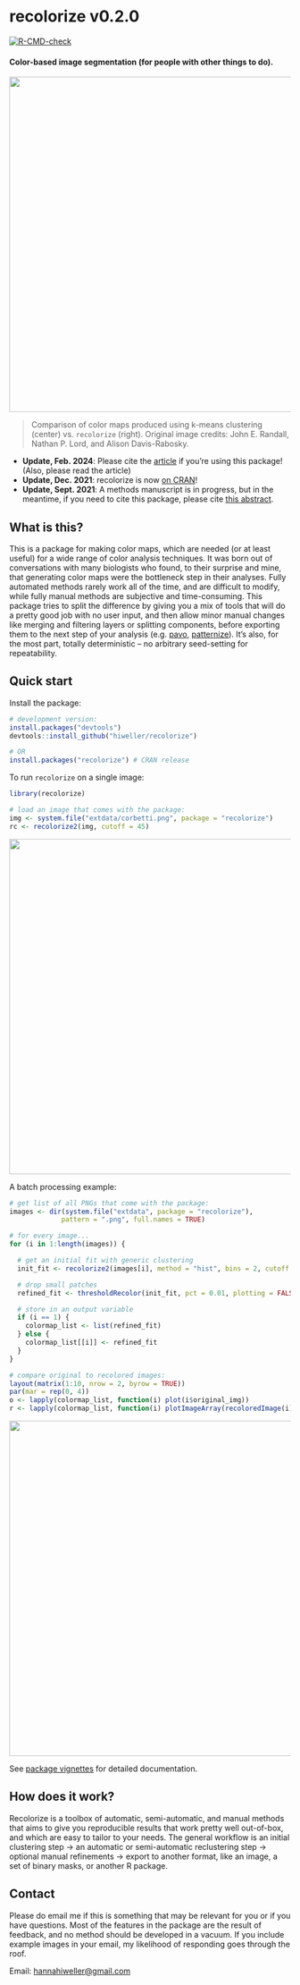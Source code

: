 
<!-- README.md is generated from README.Rmd. Please edit that file -->

# recolorize v0.2.0

<!-- badges: start -->

[![R-CMD-check](https://github.com/hiweller/recolorize/actions/workflows/R-CMD-check.yaml/badge.svg)](https://github.com/hiweller/recolorize/actions/workflows/R-CMD-check.yaml)
<!-- badges: end -->

#### Color-based image segmentation (for people with other things to do).

<img src="man/figures/kmeans_vs_recolorize.svg" align="center" width="600" >

> Comparison of color maps produced using k-means clustering (center)
> vs. `recolorize` (right). Original image credits: John E. Randall,
> Nathan P. Lord, and Alison Davis-Rabosky.

- **Update, Feb. 2024**: Please cite the
  [article](https://doi.org/10.1111/ele.14378) if
  you’re using this package! (Also, please read the article)
- **Update, Dec. 2021**: recolorize is now [on
  CRAN](https://cran.r-project.org/package=recolorize)!
- **Update, Sept. 2021**: A methods manuscript is in progress, but in
  the meantime, if you need to cite this package, please cite [this
  abstract](https://scholar.google.com/scholar?cluster=7568048124372269297&hl=en&oi=scholarr).

## What is this?

This is a package for making color maps, which are needed (or at least
useful) for a wide range of color analysis techniques. It was born out
of conversations with many biologists who found, to their surprise and
mine, that generating color maps were the bottleneck step in their
analyses. Fully automated methods rarely work all of the time, and are
difficult to modify, while fully manual methods are subjective and
time-consuming. This package tries to split the difference by giving you
a mix of tools that will do a pretty good job with no user input, and
then allow minor manual changes like merging and filtering layers or
splitting components, before exporting them to the next step of your
analysis (e.g. [pavo](https://cran.r-project.org/package=pavo),
[patternize](https://cran.r-project.org/package=patternize)). It’s also,
for the most part, totally deterministic – no arbitrary seed-setting for
repeatability.

## Quick start

Install the package:

``` r
# development version:
install.packages("devtools")
devtools::install_github("hiweller/recolorize")

# OR
install.packages("recolorize") # CRAN release
```

To run `recolorize` on a single image:

``` r
library(recolorize)

# load an image that comes with the package:
img <- system.file("extdata/corbetti.png", package = "recolorize")
rc <- recolorize2(img, cutoff = 45)
```

<img src="man/figures/recolorize_corbetti.png" align="center" width="600" >

A batch processing example:

``` r
# get list of all PNGs that come with the package:
images <- dir(system.file("extdata", package = "recolorize"),
             pattern = ".png", full.names = TRUE)

# for every image...
for (i in 1:length(images)) {

  # get an initial fit with generic clustering
  init_fit <- recolorize2(images[i], method = "hist", bins = 2, cutoff = 25, plotting = FALSE)

  # drop small patches
  refined_fit <- thresholdRecolor(init_fit, pct = 0.01, plotting = FALSE)

  # store in an output variable
  if (i == 1) {
    colormap_list <- list(refined_fit)
  } else {
    colormap_list[[i]] <- refined_fit
  }
}

# compare original to recolored images:
layout(matrix(1:10, nrow = 2, byrow = TRUE))
par(mar = rep(0, 4))
o <- lapply(colormap_list, function(i) plot(i$original_img))
r <- lapply(colormap_list, function(i) plotImageArray(recoloredImage(i)))
```

<img src="man/figures/batch_processing.png" align="center" width="600" >

See [package
vignettes](https://cran.r-project.org/package=recolorize/vignettes/Introduction.html)
for detailed documentation.

## How does it work?

Recolorize is a toolbox of automatic, semi-automatic, and manual methods
that aims to give you reproducible results that work pretty well
out-of-box, and which are easy to tailor to your needs. The general
workflow is an initial clustering step -\> an automatic or
semi-automatic reclustering step -\> optional manual refinements -\>
export to another format, like an image, a set of binary masks, or
another R package.

## Contact

Please do email me if this is something that may be relevant for you or
if you have questions. Most of the features in the package are the
result of feedback, and no method should be developed in a vacuum. If
you include example images in your email, my likelihood of responding
goes through the roof.

Email: <hannahiweller@gmail.com>
